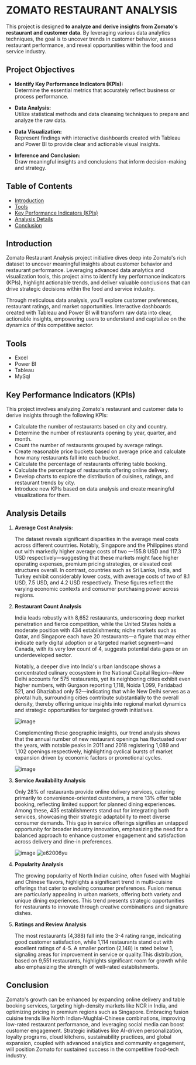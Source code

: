 
# ZOMATO RESTAURANT ANALYSIS
This project is designed **to analyze and derive insights from Zomato's restaurant and customer data**. By leveraging various data analytics techniques, the goal is to uncover trends in customer behavior, assess restaurant performance, and reveal opportunities within the food and service industry.

## Project Objectives

- **Identify Key Performance Indicators (KPIs):**  
  Determine the essential metrics that accurately reflect business or process performance.
  
- **Data Analysis:**  
  Utilize statistical methods and data cleansing techniques to prepare and analyze the raw data.

- **Data Visualization:**  
  Represent findings with interactive dashboards created with Tableau and Power BI to provide clear and actionable visual insights.

- **Inference and Conclusion:**  
  Draw meaningful insights and conclusions that inform decision-making and strategy.

## Table of Contents
- [Introduction](#introduction)
- [Tools](#tools)
- [Key Performance Indicators (KPIs)](#key-performance-indicators-kpis)
- [Analysis Details](#analysis-details)
- [Conclusion](#conclusion)

## Introduction
Zomato Restaurant Analysis project initiative dives deep into Zomato's rich dataset to uncover meaningful insights about customer behavior and restaurant performance. Leveraging advanced data analytics and visualization tools, this project aims to identify key performance indicators (KPIs), highlight actionable trends, and deliver valuable conclusions that can drive strategic decisions within the food and service industry.

Through meticulous data analysis, you’ll explore customer preferences, restaurant ratings, and market opportunities. Interactive dashboards created with Tableau and Power BI will transform raw data into clear, actionable insights, empowering users to understand and capitalize on the dynamics of this competitive sector.

## Tools
- Excel
- Power BI
- Tableau
- MySql
  
## Key Performance Indicators (KPIs)

This project involves analyzing Zomato's restaurant and customer data to derive insights through the following KPIs:


 - Calculate the number of restaurants based on city and country.
 - Determine the number of restaurants opening by year, quarter, and month.
 - Count the number of restaurants grouped by average ratings.   
 - Create reasonable price buckets based on average price and calculate how many restaurants fall into each bucket.
 - Calculate the percentage of restaurants offering table booking.
 - Calculate the percentage of restaurants offering online delivery.
 - Develop charts to explore the distribution of cuisines, ratings, and restaurant trends by city.
 - Introduce new KPIs based on data analysis and create meaningful visualizations for them.

## Analysis Details

1. **Average Cost Analysis:**

   The dataset reveals significant disparities in the average meal costs across different countries. Notably, Singapore and the Philippines stand out with markedly higher average costs of two —155.8 USD and 117.3 USD respectively—suggesting that these markets might face higher operating expenses, premium pricing strategies, or elevated cost structures overall. In contrast, countries such as Sri Lanka, India, and Turkey exhibit considerably lower costs, with average costs of two of 8.1 USD, 7.5 USD, and 4.2 USD respectively. These figures reflect the varying economic contexts and consumer purchasing power across regions.
   
3. **Restaurant Count Analysis**

   India leads robustly with 8,652 restaurants, underscoring deep market penetration and fierce competition, while the United States holds a moderate position with 434 establishments; niche markets such as Qatar, and Singapore each have 20 restaurants—a figure that may either indicate early digital adoption or a targeted market segment—and Canada, with its very low count of 4, suggests potential data gaps or an underdeveloped sector.

   Notably, a deeper dive into India's urban landscape shows a concentrated culinary ecosystem in the National Capital Region—New Delhi accounts for 575 restaurants, yet its neighboring cities exhibit even higher numbers, with Gurgaon reporting 1,118, Noida 1,099, Faridabad 521, and Ghaziabad only 52—indicating that while New Delhi serves as a pivotal hub, surrounding cities contribute substantially to the overall density, thereby offering unique insights into regional market dynamics and strategic opportunities for targeted growth initiatives.

    ![image](https://github.com/user-attachments/assets/a2183450-cde8-4522-9cb3-5e0239781f47)


    Complementing these geographic insights, our trend analysis shows that the annual number of new restaurant openings has fluctuated over the years, with notable peaks in 2011 and 2018 registering 1,089 and 1,102 openings respectively, highlighting cyclical bursts of market expansion driven by economic factors or promotional cycles.

    ![image](https://github.com/user-attachments/assets/0b2757b4-ebd1-4fb4-9b2d-9ade4fb38c47)
    
    
5. **Service Availability Analysis**

   Only 28% of restaurants provide online delivery services, catering primarily to convenience-oriented customers, a mere 13% offer table booking, reflecting limited support for planned dining experiences. Among these, 435 establishments stand out for integrating both services, showcasing their strategic adaptability to meet diverse consumer demands. This gap in service offerings signifies an untapped opportunity for broader industry innovation, emphasizing the need for a balanced approach to enhance customer engagement and satisfaction across delivery and dine-in preferences.
     
      ![image](https://github.com/user-attachments/assets/da352e5e-9811-4994-9160-26f7f356af52)   ![e62006yu](https://github.com/user-attachments/assets/1204b827-ba5b-4eac-bb25-1924b02aff4c)


6. **Popularity Analysis**

    The growing popularity of North Indian cuisine, often fused with Mughlai and Chinese flavors, highlights a significant trend in multi-cuisine offerings that cater to evolving consumer preferences. Fusion menus are particularly appealing in urban markets, offering both variety and unique dining experiences. This trend presents strategic opportunities for restaurants to innovate through creative combinations and signature dishes.

7. **Ratings and Review Analysis**
   
    The most restaurants (4,388) fall into the 3-4 rating range, indicating good customer satisfaction, while 1,114 restaurants stand out with excellent ratings of 4-5. A smaller portion (2,148) is rated below 1, signaling areas for improvement in service or quality.This distribution, based on 9,551 restaurants, highlights significant room for growth while also emphasizing the strength of well-rated establishments.
   

## Conclusion

Zomato's growth can be enhanced by expanding online delivery and table booking services, targeting high-density markets like NCR in India, and optimizing pricing in premium regions such as Singapore. Embracing fusion cuisine trends like North Indian-Mughlai-Chinese combinations, improving low-rated restaurant performance, and leveraging social media can boost customer engagement. Strategic initiatives like AI-driven personalization, loyalty programs, cloud kitchens, sustainability practices, and global expansion, coupled with advanced analytics and community engagement, will position Zomato for sustained success in the competitive food-tech industry.


